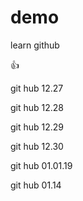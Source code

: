 # demo

learn github

:+1:

git hub 12.27

git hub 12.28

git hub 12.29

git hub 12.30

git hub 01.01.19

git hub 01.14
